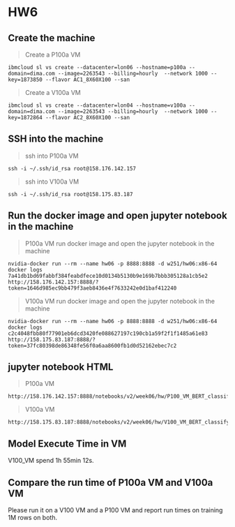 # HW6

## Create the machine
> Create a P100a VM
```
ibmcloud sl vs create --datacenter=lon06 --hostname=p100a --domain=dima.com --image=2263543 --billing=hourly  --network 1000 --key=1873850 --flavor AC1_8X60X100 --san
```

> Create a V100a VM
```
ibmcloud sl vs create --datacenter=lon04 --hostname=v100a --domain=dima.com --image=2263543 --billing=hourly  --network 1000 --key=1872864 --flavor AC2_8X60X100 --san
```

## SSH into the machine
> ssh into P100a VM
```
ssh -i ~/.ssh/id_rsa root@158.176.142.157
```

> ssh into V100a VM
```
ssh -i ~/.ssh/id_rsa root@158.175.83.187
```

## Run the docker image and open jupyter notebook in the machine

> P100a VM run docker image and open the jupyter notebook in the machine
```
nvidia-docker run --rm --name hw06 -p 8888:8888 -d w251/hw06:x86-64
docker logs 7a41db1bd69fabbf384feabdfece10d0134b5130b9e169b7bbb305128a1cb5e2
http://158.176.142.157:8888/?token=1646d985ec9bb479f3aeb8436e4f7633242e0d1baf412240
```

> V100a VM run docker image and open the jupyter notebook in the machine
```
nvidia-docker run --rm --name hw06 -p 8888:8888 -d w251/hw06:x86-64
docker logs c2c4048fbb80f77901eb6dcd3420fe088627197c190cb1a59f2f1f1485a61e83
http://158.175.83.187:8888/?token=37fc80398de86348fe56f0a6aa8600fb1d0d52162ebec7c2
```

## jupyter notebook HTML
> P100a VM
```
http://158.176.142.157:8888/notebooks/v2/week06/hw/P100_VM_BERT_classifying_toxicity_jade.ipynb
```
> V100a VM
```
http://158.175.83.187:8888/notebooks/v2/week06/hw/V100_VM_BERT_classifying_toxicity_jade.ipynb
```

## Model Execute Time in VM
V100_VM spend 1h 55min 12s.

## Compare the run time of P100a VM and V100a VM
Please run it on a V100 VM and a P100 VM and report run times on training 1M rows on both. 


